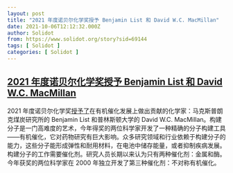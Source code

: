 ```yaml
---
layout: post
title: "2021 年度诺贝尔化学奖授予 Benjamin List 和 David W.C. MacMillan"
date: 2021-10-06T12:12:32.000Z
author: Solidot
from: https://www.solidot.org/story?sid=69144
tags: [ Solidot ]
categories: [ Solidot ]
---
```

<!--1633522352000-->
[2021 年度诺贝尔化学奖授予 Benjamin List 和 David W.C. MacMillan](https://www.solidot.org/story?sid=69144)
------

<div>
2021 年度诺贝尔化学奖<a href="https://www.nobelprize.org/prizes/chemistry/2021/press-release/">授予了</a>在有机催化发展上做出贡献的化学家：马克斯普朗克煤炭研究所的 Benjamin List 和普林斯顿大学的 David W.C. MacMillan。构建分子是一门高难度的艺术，今年得奖的两位科学家开发了一种精确的分子构建工具——有机催化，它对药物研究有巨大影响。众多研究领域和行业依赖于构建分子的能力，这些分子能形成弹性和耐用材料，在电池中储存能量，或者抑制疾病发展。构建分子的工作需要催化剂。研究人员长期以来认为只有两种催化剂：金属和酶。今年获奖的两位科学家在 2000 年独立开发了第三种催化剂：不对称有机催化。
</div>
